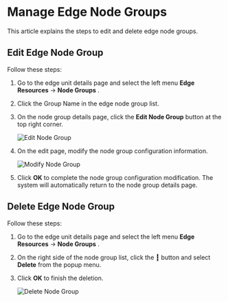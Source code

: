 # Manage Edge Node Groups

This article explains the steps to edit and delete edge node groups.

## Edit Edge Node Group

Follow these steps:

1. Go to the edge unit details page and select the left menu __Edge Resources__ -> __Node Groups__ .

2. Click the Group Name in the edge node group list.

3. On the node group details page, click the __Edit Node Group__ button at the top right corner.

    ![Edit Node Group](https://docs.daocloud.io/daocloud-docs-images/docs/en/docs/kant/user-guide/images/manage-group-01.png)

4. On the edit page, modify the node group configuration information.

    ![Modify Node Group](https://docs.daocloud.io/daocloud-docs-images/docs/en/docs/kant/user-guide/images/manage-group-02.png)

5. Click __OK__ to complete the node group configuration modification. The system will automatically return to the node group details page.

## Delete Edge Node Group

Follow these steps:

1. Go to the edge unit details page and select the left menu __Edge Resources__ -> __Node Groups__ .

2. On the right side of the node group list, click the __┇__ button and select __Delete__ from the popup menu.

3. Click __OK__ to finish the deletion.

    ![Delete Node Group](https://docs.daocloud.io/daocloud-docs-images/docs/en/docs/kant/user-guide/images/manage-group-03.png)
